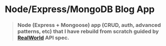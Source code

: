 # Node/Express/MongoDB Blog App
> ### Node (Express + Mongoose) app (CRUD, auth, advanced patterns, etc) that I have rebuild from scratch  guided by  [RealWorld](https://github.com/gothinkster/realworld-example-apps) API spec.

